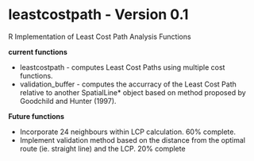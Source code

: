 # leastcostpath - Version 0.1

R Implementation of Least Cost Path Analysis Functions

<b>current functions</b>
* leastcostpath - computes Least Cost Paths using multiple cost functions.
* validation_buffer - computes the accurracy of the Least Cost Path relative to another SpatialLine* object based on method proposed by Goodchild and Hunter (1997).

<b> Future functions</b>
* Incorporate 24 neighbours within LCP calculation. 60% complete.
* Implement validation method based on the distance from the optimal route (ie. straight line) and the LCP. 20% complete

